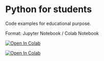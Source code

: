 # Python for students
Code examples for educational purpose.

Format: Jupyter Notebook / Colab Notebook

[![Open In Colab](https://colab.research.google.com/assets/colab-badge.svg)](https://colab.research.google.com/github/bisentralen/python-for-students)

<a href="https://colab.research.google.com/github/bisentralen/python-for-students">
  <img src="https://colab.research.google.com/assets/colab-badge.svg" alt="Open In Colab"/>
</a>
